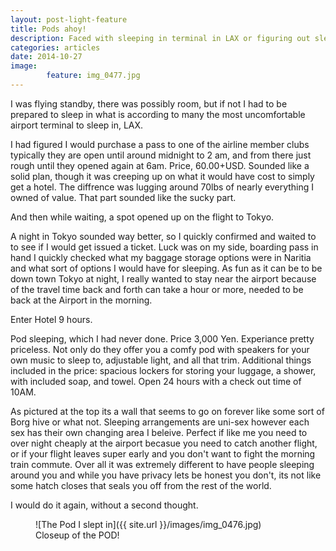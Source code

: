 ```yaml
---
layout: post-light-feature
title: Pods ahoy!
description: Faced with sleeping in terminal in LAX or figuring out sleeping in Tokyo as close to the airport as possible for as little $ as possible. 
categories: articles
date: 2014-10-27
image: 
        feature: img_0477.jpg
---
```

I was flying standby, there was possibly room, but if not I had to be prepared to sleep in what is according to many the most uncomfortable airport terminal to sleep in, LAX. 

I had figured I would purchase a pass to one of the airline member clubs typically they are open until around midnight to 2 am, and from there just rough until they opened again at 6am. Price, 60.00+USD. Sounded like a solid plan, though it was creeping up on what it would have cost to simply get a hotel. The diffrence was lugging around 70lbs of nearly everything I owned of value. That part sounded like the sucky part. 

And then while waiting, a spot opened up on the flight to Tokyo. 

A night in Tokyo sounded way better, so I quickly confirmed and waited to to see if I would get issued a ticket. Luck was on my side, boarding pass in hand I quickly checked what my baggage storage options were in Naritia and what sort of options I would have for sleeping. As fun as it can be to be down town Tokyo at night, I really wanted to stay near the airport because of the travel time back and forth can take a hour or more, needed to be back at the Airport in the morning. 

Enter Hotel 9 hours. 

Pod sleeping, which I had never done. Price 3,000 Yen. Experiance pretty priceless. Not only do they offer you a comfy pod with speakers for your own music to sleep to, adjustable light, and all that trim. Additional things included in the price: spacious lockers for storing your luggage, a shower, with included soap, and towel. Open 24 hours with a check out time of 10AM. 

As pictured at the top its a wall that seems to go on forever like some sort of Borg hive or what not. Sleeping arrangements are uni-sex however each sex has their own changing area I beleive. Perfect if like me you need to over night cheaply at the airport becasue you need to catch another flight, or if your flight leaves super early and you don't want to fight the morning train commute. Over all it was extremely different to have people sleeping around you and while you have privacy lets be honest you don't, its not like some hatch closes that seals you off from the rest of the world. 

I would do it again, without a second thought. 
<figure>
	![The Pod I slept in]({{ site.url }}/images/img_0476.jpg)
	<figcaption>Closeup of the POD!</figcaption>
</figure>

